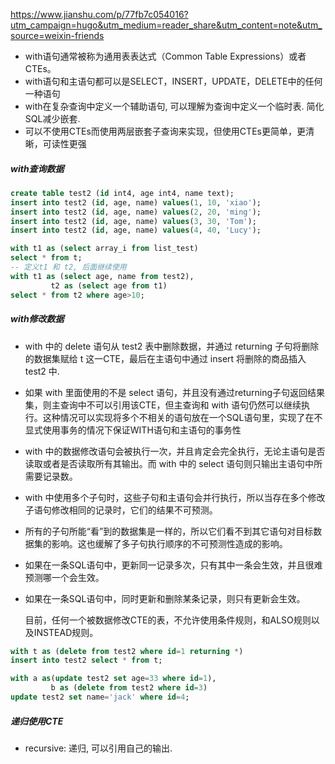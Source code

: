 https://www.jianshu.com/p/77fb7c054016?utm_campaign=hugo&utm_medium=reader_share&utm_content=note&utm_source=weixin-friends

- with语句通常被称为通用表表达式（Common Table Expressions）或者CTEs。
- with语句和主语句都可以是SELECT，INSERT，UPDATE，DELETE中的任何一种语句
- with在复杂查询中定义一个辅助语句, 可以理解为查询中定义一个临时表. 简化SQL减少嵌套.
- 可以不使用CTEs而使用两层嵌套子查询来实现，但使用CTEs更简单，更清晰，可读性更强

##### with查询数据

```sql
create table test2 (id int4, age int4, name text);
insert into test2 (id, age, name) values(1, 10, 'xiao');
insert into test2 (id, age, name) values(2, 20, 'ming');
insert into test2 (id, age, name) values(3, 30, 'Tom');
insert into test2 (id, age, name) values(4, 40, 'Lucy');

with t1 as (select array_i from list_test) 
select * from t;
-- 定义t1 和 t2, 后面继续使用
with t1 as (select age, name from test2), 
		 t2 as (select age from t1) 
select * from t2 where age>10;
```

##### with修改数据

- with 中的 delete 语句从 test2 表中删除数据，并通过 returning 子句将删除的数据集赋给 t 这一CTE，最后在主语句中通过 insert 将删除的商品插入 test2 中.

- 如果 with 里面使用的不是 select 语句，并且没有通过returning子句返回结果集，则主查询中不可以引用该CTE，但主查询和 with 语句仍然可以继续执行。这种情况可以实现将多个不相关的语句放在一个SQL语句里，实现了在不显式使用事务的情况下保证WITH语句和主语句的事务性

- with 中的数据修改语句会被执行一次，并且肯定会完全执行，无论主语句是否读取或者是否读取所有其输出。而 with 中的 select 语句则只输出主语句中所需要记录数。

- with 中使用多个子句时，这些子句和主语句会并行执行，所以当存在多个修改子语句修改相同的记录时，它们的结果不可预测。

- 所有的子句所能“看”到的数据集是一样的，所以它们看不到其它语句对目标数据集的影响。这也缓解了多子句执行顺序的不可预测性造成的影响。

- 如果在一条SQL语句中，更新同一记录多次，只有其中一条会生效，并且很难预测哪一个会生效。

- 如果在一条SQL语句中，同时更新和删除某条记录，则只有更新会生效。

  目前，任何一个被数据修改CTE的表，不允许使用条件规则，和ALSO规则以及INSTEAD规则。

```sql
with t as (delete from test2 where id=1 returning *) 
insert into test2 select * from t;

with a as(update test2 set age=33 where id=1), 
		 b as (delete from test2 where id=3) 
update test2 set name='jack' where id=4;
```

##### 递归使用CTE

- recursive: 递归, 可以引用自己的输出.

```sql













```

